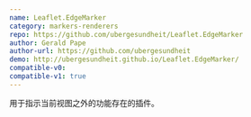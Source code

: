 ```yaml
---
name: Leaflet.EdgeMarker
category: markers-renderers
repo: https://github.com/ubergesundheit/Leaflet.EdgeMarker
author: Gerald Pape
author-url: https://github.com/ubergesundheit
demo: http://ubergesundheit.github.io/Leaflet.EdgeMarker/
compatible-v0:
compatible-v1: true
---
```


用于指示当前视图之外的功能存在的插件。
